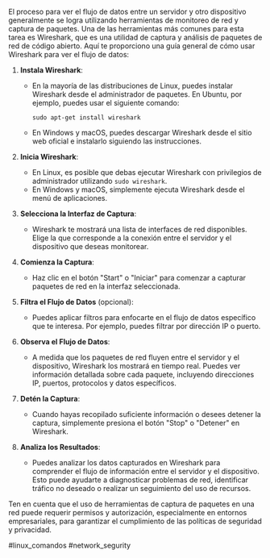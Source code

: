 El proceso para ver el flujo de datos entre un servidor y otro dispositivo generalmente se logra utilizando herramientas de monitoreo de red y captura de paquetes. Una de las herramientas más comunes para esta tarea es Wireshark, que es una utilidad de captura y análisis de paquetes de red de código abierto. Aquí te proporciono una guía general de cómo usar Wireshark para ver el flujo de datos:

1. **Instala Wireshark**:
   - En la mayoría de las distribuciones de Linux, puedes instalar Wireshark desde el administrador de paquetes. En Ubuntu, por ejemplo, puedes usar el siguiente comando:
     ```
     sudo apt-get install wireshark
     ```
   - En Windows y macOS, puedes descargar Wireshark desde el sitio web oficial e instalarlo siguiendo las instrucciones.

2. **Inicia Wireshark**:
   - En Linux, es posible que debas ejecutar Wireshark con privilegios de administrador utilizando `sudo wireshark`.
   - En Windows y macOS, simplemente ejecuta Wireshark desde el menú de aplicaciones.

3. **Selecciona la Interfaz de Captura**:
   - Wireshark te mostrará una lista de interfaces de red disponibles. Elige la que corresponde a la conexión entre el servidor y el dispositivo que deseas monitorear.

4. **Comienza la Captura**:
   - Haz clic en el botón "Start" o "Iniciar" para comenzar a capturar paquetes de red en la interfaz seleccionada.

5. **Filtra el Flujo de Datos** (opcional):
   - Puedes aplicar filtros para enfocarte en el flujo de datos específico que te interesa. Por ejemplo, puedes filtrar por dirección IP o puerto.

6. **Observa el Flujo de Datos**:
   - A medida que los paquetes de red fluyen entre el servidor y el dispositivo, Wireshark los mostrará en tiempo real. Puedes ver información detallada sobre cada paquete, incluyendo direcciones IP, puertos, protocolos y datos específicos.

7. **Detén la Captura**:
   - Cuando hayas recopilado suficiente información o desees detener la captura, simplemente presiona el botón "Stop" o "Detener" en Wireshark.

8. **Analiza los Resultados**:
   - Puedes analizar los datos capturados en Wireshark para comprender el flujo de información entre el servidor y el dispositivo. Esto puede ayudarte a diagnosticar problemas de red, identificar tráfico no deseado o realizar un seguimiento del uso de recursos.

Ten en cuenta que el uso de herramientas de captura de paquetes en una red puede requerir permisos y autorización, especialmente en entornos empresariales, para garantizar el cumplimiento de las políticas de seguridad y privacidad.

#linux_comandos 
#network_segurity 